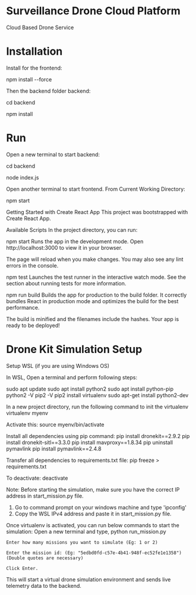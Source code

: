 # Surveillance Drone Cloud Platform
Cloud Based Drone Service


# Installation

Install for the frontend:

npm install  --force 

Then the backend folder backend:

cd backend  

npm install


# Run
Open a new terminal to start backend:

cd backend  

node index.js  


Open another terminal to start frontend. From Current Working Directory:

npm start  

Getting Started with Create React App
This project was bootstrapped with Create React App.

Available Scripts
In the project directory, you can run:

npm start
Runs the app in the development mode.
Open http://localhost:3000 to view it in your browser.

The page will reload when you make changes.
You may also see any lint errors in the console.

npm test
Launches the test runner in the interactive watch mode.
See the section about running tests for more information.

npm run build
Builds the app for production to the build folder.
It correctly bundles React in production mode and optimizes the build for the best performance.

The build is minified and the filenames include the hashes.
Your app is ready to be deployed!

# Drone Kit Simulation Setup

Setup WSL (if you are using Windows OS)

In WSL, Open a terminal and perform following steps:

sudo apt update
sudo apt install python2
sudo apt install python-pip
python2 -V
pip2 -V
pip2 install virtualenv
sudo apt-get install python2-dev

In a new project directory, run the following command to init the virtualenv
virtualenv myenv

Activate this:
source myenv/bin/activate

Install all dependencies using pip command:
pip install dronekit==2.9.2
pip install dronekit-sitl==3.3.0
pip install mavproxy==1.8.34
pip uninstall pymavlink
pip install pymavlink==2.4.8

Transfer all dependencies to requirements.txt file:
pip freeze > requirements.txt

To deactivate:
deactivate

Note: Before starting the simulation, make sure you have the correct IP address in start_mission.py file.
1. Go to command prompt on your windows machine and type 'ipconfig'
2. Copy the WSL IPv4 address and paste it in start_mission.py file.

Once virtualenv is activated, you can run below commands to start the simulation:
Open a new terminal and type,
	python run_mission.py
	
	Enter how many missions you want to simulate (Eg: 1 or 2)
	
	Enter the mission id: (Eg: "5edbd0fd-c57e-4b41-948f-ec52fe1e1358") (Double quotes are necessary)
	
	Click Enter.
	
This will start a virtual drone simulation environment and sends live telemetry data to the backend.